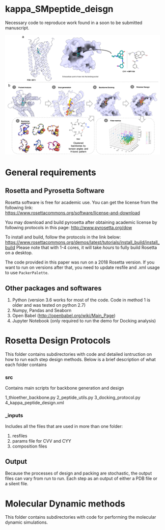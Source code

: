 # kappa_SMpeptide_deisgn
Necessary code to reproduce work found in a soon to be submitted manuscript.

![alt text](https://github.com/kdeibler/kappa_SMpeptide_deisgn/blob/main/figure1.png)

# General requirements
## Rosetta and Pyrosetta Software
Rosetta software is free for academic use. You can get the license from the following link:     
https://www.rosettacommons.org/software/license-and-download

You may download and build pyrosetta after obtaining academic license by following protocols in this page:
http://www.pyrosetta.org/dow
 
To install and build, follow the protocols in the link below: https://www.rosettacommons.org/demos/latest/tutorials/install_build/install_build
Please note that with 1-4 cores, it will take *hours* to fully build Rosetta on a desktop.

The code provided in this paper was run on a 2018 Rosetta version. If you want to run on versions after that, you need to update resfile and .xml usage to use `PackerPalette`.

## Other packages and softwares
1. Python (version 3.6 works for most of the code. Code in method 1 is older and was tested on python 2.7)
2. Numpy, Pandas and Seaborn
3. Open Babel (http://openbabel.org/wiki/Main_Page)
4. Jupyter Notebook (only required to run the demo for Docking analysis)

# Rosetta Design Protocols
This folder contains subdirectories with code and detailed isntruction on how to run each step design methods. Below is a brief description of what each folder contains

### src
Contains main scripts for backbone generation and design

1_thioether_backbone.py
2_peptide_utils.py
3_docking_protocol.py
4_kappa_peptide_design.xml

### _inputs
Includes all the files that are used in more than one folder:
1. resfiles
2. params file for CVV and CYY
3. composition files

## Output
Because the processes of design and packing are stochastic, the output files can vary from run to run. Each step as an output of either a PDB file or a silent file.

# Molecular Dynamic methods
This folder contains subdirectories with code for performing the molecular dynamic simulations.
